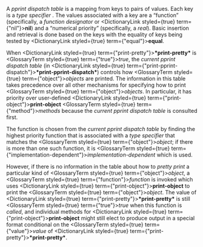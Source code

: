  



A *pprint dispatch table* is a mapping from keys to pairs of values. Each key is a *type specifier* . The values associated with a key are a “function” (specifically, a *function designator* or <DictionaryLink styled={true} term={"nil"}><b>nil</b></DictionaryLink>) and a “numerical priority” (specifically, a *real*). Basic insertion and retrieval is done based on the keys with the equality of keys being tested by <DictionaryLink styled={true} term={"equal"}><b>equal</b></DictionaryLink>. 



When <DictionaryLink styled={true} term={"print-pretty"}><b>\*print-pretty\*</b></DictionaryLink> is <GlossaryTerm styled={true} term={"true"}><i>true</i></GlossaryTerm>, the *current pprint dispatch table* (in <DictionaryLink styled={true} term={"print-pprint-dispatch"}><b>\*print-pprint-dispatch\*</b></DictionaryLink>) controls how <GlossaryTerm styled={true} term={"object"}><i>objects</i></GlossaryTerm> are printed. The information in this table takes precedence over all other mechanisms for specifying how to print <GlossaryTerm styled={true} term={"object"}><i>objects</i></GlossaryTerm>. In particular, it has priority over user-defined <DictionaryLink styled={true} term={"print-object"}><b>print-object</b></DictionaryLink> <GlossaryTerm styled={true} term={"method"}><i>methods</i></GlossaryTerm> because the *current pprint dispatch table* is consulted first. 



The function is chosen from the *current pprint dispatch table* by finding the highest priority function that is associated with a *type specifier* that matches the <GlossaryTerm styled={true} term={"object"}><i>object</i></GlossaryTerm>; if there is more than one such function, it is <GlossaryTerm styled={true} term={"implementation-dependent"}><i>implementation-dependent</i></GlossaryTerm> which is used. 



However, if there is no information in the table about how to *pretty print* a particular kind of <GlossaryTerm styled={true} term={"object"}><i>object</i></GlossaryTerm>, a <GlossaryTerm styled={true} term={"function"}><i>function</i></GlossaryTerm> is invoked which uses <DictionaryLink styled={true} term={"print-object"}><b>print-object</b></DictionaryLink> to print the <GlossaryTerm styled={true} term={"object"}><i>object</i></GlossaryTerm>. The value of <DictionaryLink styled={true} term={"print-pretty"}><b>\*print-pretty\*</b></DictionaryLink> is still <GlossaryTerm styled={true} term={"true"}><i>true</i></GlossaryTerm> when this function is *called*, and individual methods for <DictionaryLink styled={true} term={"print-object"}><b>print-object</b></DictionaryLink> might still elect to produce output in a special format conditional on the <GlossaryTerm styled={true} term={"value"}><i>value</i></GlossaryTerm> of <DictionaryLink styled={true} term={"print-pretty"}><b>\*print-pretty\*</b></DictionaryLink>. 



